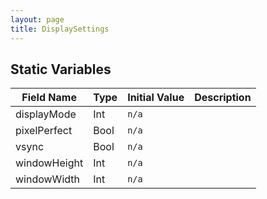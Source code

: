 ```yaml
---
layout: page
title: DisplaySettings
---
```


## Static Variables

| Field Name | Type | Initial Value | Description |
| ------------ | ------ | --------------- | ------------- |
| displayMode | Int | `n/a` |  |
| pixelPerfect | Bool | `n/a` |  |
| vsync | Bool | `n/a` |  |
| windowHeight | Int | `n/a` |  |
| windowWidth | Int | `n/a` |  |


